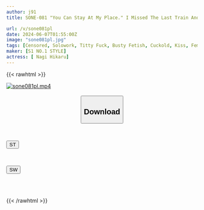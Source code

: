 ```yaml
---
author: j91
title: SONE-081 "You Can Stay At My Place." I Missed The Last Train And Went To The House Of A Beautiful And Capable CEO... I Was Excited By The Contrast Of Her Defenseless J-cup Breasts And Her Loungewear, So I Forced My Way Through Sex Negotiations And Kept Fucking Her Until The Morning. Nagi Hikaru

url: /v/sone081pl
date: 2024-06-07T01:55:00Z
image: "sone081pl.jpg"
tags: [Censored, Solowork, Titty Fuck, Busty Fetish, Cuckold, Kiss, Female Boss	]
maker: [S1 NO.1 STYLE]
actress: [ Nagi Hikaru]
---
```



{{< rawhtml >}}

<div class="video" data-videoid="v2KyRw18J7tP9o">
    <a href="javascript:;">
        <img src="/v/sone081pl/sone081pl.jpg" width="WIDTH" height="HEIGHT" alt="sone081pl.mp4" loading="lazy">
    </a>
</div>

<script type="text/javascript" src="https://j91.asia/asset/on-demand-st.js"></script>

<br>
  <link rel="stylesheet" href="https://j91.asia/asset/bs5.css">
  
  <center>
  <button class="btn btn-primary" type="button" data-bs-toggle="collapse" data-bs-target=".multi-collapse" aria-expanded="false" aria-controls="multiCollapseExample1 multiCollapseExample2"><h2>Download</h2></button></center>
</p>
<div class="row">
  <div class="col">
    <div class="collapse multi-collapse" id="multiCollapseExample1">
      <div class="card card-body">
	      	      <br>
<div class="buttons">  
<p><a href="/v/sone081pl/st.html" target="_blank"><button class="btn-hover color-3"><i class="fa fa-download"></i> ST</button></a></p></div>
    </div>
  </div>
</div>
  <div class="col">
    <div class="collapse multi-collapse" id="multiCollapseExample2">
      <div class="card card-body">
	      <br>
<div class="buttons">
<p><a href="/v/sone081pl/sw.html" target="_blank"><button class="btn-hover color-2"><i class="fa fa-download"></i> SW</button></a></p></div>
<br><br>
      </div>
    </div>
  </div>
</div>

{{< /rawhtml >}}
